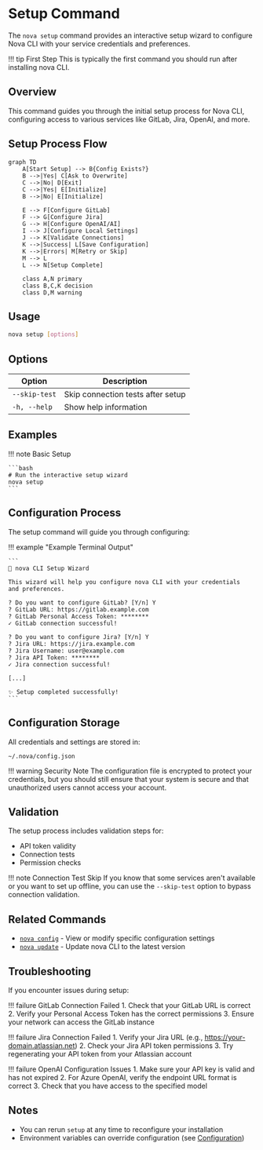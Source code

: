 # Setup Command

The `nova setup` command provides an interactive setup wizard to configure Nova CLI with your service credentials and preferences.

!!! tip First Step
    This is typically the first command you should run after installing nova CLI.

## Overview

This command guides you through the initial setup process for Nova CLI, configuring access to various services like GitLab, Jira, OpenAI, and more.

## Setup Process Flow

```mermaid
graph TD
    A[Start Setup] --> B{Config Exists?}
    B -->|Yes| C[Ask to Overwrite]
    C -->|No| D[Exit]
    C -->|Yes| E[Initialize]
    B -->|No| E[Initialize]
    
    E --> F[Configure GitLab]
    F --> G[Configure Jira]
    G --> H[Configure OpenAI/AI]
    I --> J[Configure Local Settings]
    J --> K[Validate Connections]
    K -->|Success| L[Save Configuration]
    K -->|Errors| M[Retry or Skip]
    M --> L
    L --> N[Setup Complete]
    
    class A,N primary
    class B,C,K decision
    class D,M warning
```

## Usage

```bash
nova setup [options]
```

## Options

| Option | Description |
|--------|-------------|
| `--skip-test` | Skip connection tests after setup |
| `-h, --help` | Show help information |

## Examples

!!! note Basic Setup

    ```bash
    # Run the interactive setup wizard
    nova setup
    ```

## Configuration Process

The setup command will guide you through configuring:

!!! example "Example Terminal Output"

    ```
    🤖 nova CLI Setup Wizard
    
    This wizard will help you configure nova CLI with your credentials
    and preferences.
    
    ? Do you want to configure GitLab? [Y/n] Y
    ? GitLab URL: https://gitlab.example.com
    ? GitLab Personal Access Token: ********
    ✓ GitLab connection successful!
    
    ? Do you want to configure Jira? [Y/n] Y
    ? Jira URL: https://jira.example.com
    ? Jira Username: user@example.com
    ? Jira API Token: ********
    ✓ Jira connection successful!
    
    [...]
    
    ✨ Setup completed successfully!
    ```

## Configuration Storage

All credentials and settings are stored in:

```
~/.nova/config.json
```

!!! warning Security Note
    The configuration file is encrypted to protect your credentials, but you should still ensure that your system is secure and that unauthorized users cannot access your account.

## Validation

The setup process includes validation steps for:
- API token validity
- Connection tests
- Permission checks

!!! note Connection Test Skip
    If you know that some services aren't available or you want to set up offline, you can use the `--skip-test` option to bypass connection validation.

## Related Commands

- [`nova config`](config.md) - View or modify specific configuration settings
- [`nova update`](update.md) - Update nova CLI to the latest version

## Troubleshooting

If you encounter issues during setup:

!!! failure GitLab Connection Failed
    1. Check that your GitLab URL is correct
    2. Verify your Personal Access Token has the correct permissions
    3. Ensure your network can access the GitLab instance

!!! failure Jira Connection Failed
    1. Verify your Jira URL (e.g., https://your-domain.atlassian.net)
    2. Check your Jira API token permissions
    3. Try regenerating your API token from your Atlassian account

!!! failure OpenAI Configuration Issues
    1. Make sure your API key is valid and has not expired
    2. For Azure OpenAI, verify the endpoint URL format is correct
    3. Check that you have access to the specified model

## Notes

- You can rerun `setup` at any time to reconfigure your installation
- Environment variables can override configuration (see [Configuration](../getting-started/configuration.md)) 